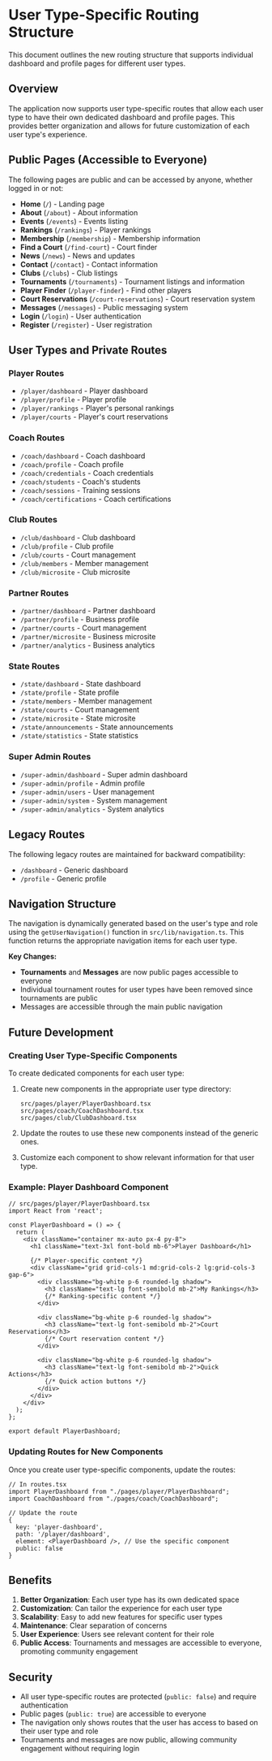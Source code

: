 # User Type-Specific Routing Structure

This document outlines the new routing structure that supports individual dashboard and profile pages for different user types.

## Overview

The application now supports user type-specific routes that allow each user type to have their own dedicated dashboard and profile pages. This provides better organization and allows for future customization of each user type's experience.

## Public Pages (Accessible to Everyone)

The following pages are public and can be accessed by anyone, whether logged in or not:

- **Home** (`/`) - Landing page
- **About** (`/about`) - About information
- **Events** (`/events`) - Events listing
- **Rankings** (`/rankings`) - Player rankings
- **Membership** (`/membership`) - Membership information
- **Find a Court** (`/find-court`) - Court finder
- **News** (`/news`) - News and updates
- **Contact** (`/contact`) - Contact information
- **Clubs** (`/clubs`) - Club listings
- **Tournaments** (`/tournaments`) - Tournament listings and information
- **Player Finder** (`/player-finder`) - Find other players
- **Court Reservations** (`/court-reservations`) - Court reservation system
- **Messages** (`/messages`) - Public messaging system
- **Login** (`/login`) - User authentication
- **Register** (`/register`) - User registration

## User Types and Private Routes

### Player Routes
- `/player/dashboard` - Player dashboard
- `/player/profile` - Player profile
- `/player/rankings` - Player's personal rankings
- `/player/courts` - Player's court reservations

### Coach Routes
- `/coach/dashboard` - Coach dashboard
- `/coach/profile` - Coach profile
- `/coach/credentials` - Coach credentials
- `/coach/students` - Coach's students
- `/coach/sessions` - Training sessions
- `/coach/certifications` - Coach certifications

### Club Routes
- `/club/dashboard` - Club dashboard
- `/club/profile` - Club profile
- `/club/courts` - Court management
- `/club/members` - Member management
- `/club/microsite` - Club microsite

### Partner Routes
- `/partner/dashboard` - Partner dashboard
- `/partner/profile` - Business profile
- `/partner/courts` - Court management
- `/partner/microsite` - Business microsite
- `/partner/analytics` - Business analytics

### State Routes
- `/state/dashboard` - State dashboard
- `/state/profile` - State profile
- `/state/members` - Member management
- `/state/courts` - Court management
- `/state/microsite` - State microsite
- `/state/announcements` - State announcements
- `/state/statistics` - State statistics

### Super Admin Routes
- `/super-admin/dashboard` - Super admin dashboard
- `/super-admin/profile` - Admin profile
- `/super-admin/users` - User management
- `/super-admin/system` - System management
- `/super-admin/analytics` - System analytics

## Legacy Routes

The following legacy routes are maintained for backward compatibility:
- `/dashboard` - Generic dashboard
- `/profile` - Generic profile

## Navigation Structure

The navigation is dynamically generated based on the user's type and role using the `getUserNavigation()` function in `src/lib/navigation.ts`. This function returns the appropriate navigation items for each user type.

**Key Changes:**
- **Tournaments** and **Messages** are now public pages accessible to everyone
- Individual tournament routes for user types have been removed since tournaments are public
- Messages are accessible through the main public navigation

## Future Development

### Creating User Type-Specific Components

To create dedicated components for each user type:

1. Create new components in the appropriate user type directory:
   ```
   src/pages/player/PlayerDashboard.tsx
   src/pages/coach/CoachDashboard.tsx
   src/pages/club/ClubDashboard.tsx
   ```

2. Update the routes to use these new components instead of the generic ones.

3. Customize each component to show relevant information for that user type.

### Example: Player Dashboard Component

```tsx
// src/pages/player/PlayerDashboard.tsx
import React from 'react';

const PlayerDashboard = () => {
  return (
    <div className="container mx-auto px-4 py-8">
      <h1 className="text-3xl font-bold mb-6">Player Dashboard</h1>
      
      {/* Player-specific content */}
      <div className="grid grid-cols-1 md:grid-cols-2 lg:grid-cols-3 gap-6">
        <div className="bg-white p-6 rounded-lg shadow">
          <h3 className="text-lg font-semibold mb-2">My Rankings</h3>
          {/* Ranking-specific content */}
        </div>
        
        <div className="bg-white p-6 rounded-lg shadow">
          <h3 className="text-lg font-semibold mb-2">Court Reservations</h3>
          {/* Court reservation content */}
        </div>
        
        <div className="bg-white p-6 rounded-lg shadow">
          <h3 className="text-lg font-semibold mb-2">Quick Actions</h3>
          {/* Quick action buttons */}
        </div>
      </div>
    </div>
  );
};

export default PlayerDashboard;
```

### Updating Routes for New Components

Once you create user type-specific components, update the routes:

```tsx
// In routes.tsx
import PlayerDashboard from "./pages/player/PlayerDashboard";
import CoachDashboard from "./pages/coach/CoachDashboard";

// Update the route
{
  key: 'player-dashboard',
  path: '/player/dashboard',
  element: <PlayerDashboard />, // Use the specific component
  public: false
}
```

## Benefits

1. **Better Organization**: Each user type has its own dedicated space
2. **Customization**: Can tailor the experience for each user type
3. **Scalability**: Easy to add new features for specific user types
4. **Maintenance**: Clear separation of concerns
5. **User Experience**: Users see relevant content for their role
6. **Public Access**: Tournaments and messages are accessible to everyone, promoting community engagement

## Security

- All user type-specific routes are protected (`public: false`) and require authentication
- Public pages (`public: true`) are accessible to everyone
- The navigation only shows routes that the user has access to based on their user type and role
- Tournaments and messages are now public, allowing community engagement without requiring login 